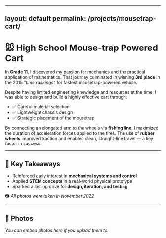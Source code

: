 
---
layout: default
permalink: /projects/mousetrap-cart/
---

# 🐭 High School Mouse-trap Powered Cart

In **Grade 11**, I discovered my passion for mechanics and the practical application of mathematics. That journey culminated in winning **3rd place** in the 2015 *"time rankings"* for fastest mousetrap-powered vehicle.

Despite having limited engineering knowledge and resources at the time, I was able to design and build a highly effective cart through:

- ✅ Careful material selection  
- ✅ Lightweight chassis design  
- ✅ Strategic placement of the mousetrap

By connecting an elongated arm to the wheels via **fishing line**, I maximized the duration of acceleration forces applied to the tires. The use of **rubber wheels** improved traction and enabled clean, straight-line travel — a key factor in success.

---

## 🧠 Key Takeaways

- Reinforced early interest in **mechanical systems and control**
- Applied **STEM concepts** in a real-world physical prototype
- Sparked a lasting drive for **design, iteration, and testing**

📷 _All photos were taken in November 2022_

---

## 📸 Photos

_You can embed photos here if you upload them to:_

